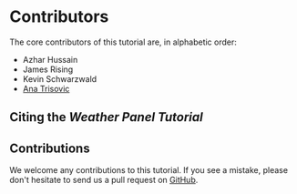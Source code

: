# Contributors

The core contributors of this tutorial are, in alphabetic order:

- Azhar Hussain
- James Rising
- Kevin Schwarzwald
- [Ana Trisovic](https://anatrisovic.com)

## Citing the _Weather Panel Tutorial_


## Contributions

We welcome any contributions to this tutorial. 
If you see a mistake, please don't hesitate to send us a 
pull request on [GitHub](https://github.com/atrisovic/weather-panel.github.io).

